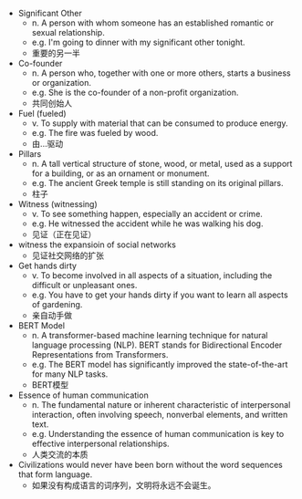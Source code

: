 - Significant Other
    - n. A person with whom someone has an established romantic or sexual relationship.
    - e.g. I'm going to dinner with my significant other tonight.
    - 重要的另一半
- Co-founder
    - n. A person who, together with one or more others, starts a business or organization.
    - e.g. She is the co-founder of a non-profit organization.
    - 共同创始人
- Fuel (fueled)
    - v. To supply with material that can be consumed to produce energy.
    - e.g. The fire was fueled by wood.
    - 由...驱动
- Pillars
    - n. A tall vertical structure of stone, wood, or metal, used as a support for a building, or as an ornament or monument.
    - e.g. The ancient Greek temple is still standing on its original pillars.
    - 柱子
- Witness (witnessing)
    - v. To see something happen, especially an accident or crime.
    - e.g. He witnessed the accident while he was walking his dog.
    - 见证（正在见证）
- witness the expansioin of social networks
  - 见证社交网络的扩张
- Get hands dirty
    - v. To become involved in all aspects of a situation, including the difficult or unpleasant ones.
    - e.g. You have to get your hands dirty if you want to learn all aspects of gardening.
    - 亲自动手做
- BERT Model
    - n. A transformer-based machine learning technique for natural language processing (NLP). BERT stands for Bidirectional Encoder Representations from Transformers.
    - e.g. The BERT model has significantly improved the state-of-the-art for many NLP tasks.
    - BERT模型
- Essence of human communication
    - n. The fundamental nature or inherent characteristic of interpersonal interaction, often involving speech, nonverbal elements, and written text.
    - e.g. Understanding the essence of human communication is key to effective interpersonal relationships.
    - 人类交流的本质
- Civilizations would never have been born without the word sequences that form language. 
    - 如果没有构成语言的词序列，文明将永远不会诞生。

